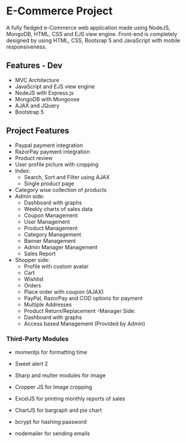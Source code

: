 ﻿# E-Commerce Project

A fully fledged e-Commerce web application made using NodeJS, MongoDB, HTML, CSS and EJS view engine. 
Front-end is completely designed by using HTML, CSS, Bootsrap 5 and JavaScript with mobile responsiveness.


## Features - Dev

- MVC Architecture
- JavaScript and EJS view engine
- NodeJS with Express.js
- MongoDB with Mongoose
- AJAX and JQuery
- Bootstrap 5

## Project Features
- Paypal payment integration
- RazorPay payment integration
- Product review
- User profile picture with cropping
- Index:
  - Search, Sort and Filter using AJAX
  - Single product page
 - Category wise collection of products
- Admin side:
  - Dashboard with graphs
  - Weekly charts of sales data
  - Coupon Management
  - User Management
  - Product Management
  - Category Management
  - Banner Management
  - Admin Manager Management
  - Sales Report
- Shopper side:
  - Profile with custom avatar
  - Cart 
  - Wishlist
  - Orders
  - Place order with coupon (AJAX)
  - PayPal, RazorPay and COD options for payment
  - Multiple Addresses
  - Product Return/Replacement 
-Manager Side: 
  - Dashboard with graphs
  - Access based Management (Provided by Admin)

### Third-Party Modules
- momentjs for formatting time
- Sweet alert 2
- Sharp and multer modules for image
- Cropper JS for Image cropping
- ExcelJS for printing monthly reports of sales
- ChartJS for bargraph and pie chart
- bcrypt for hashing password

- nodemailer for sending emails

